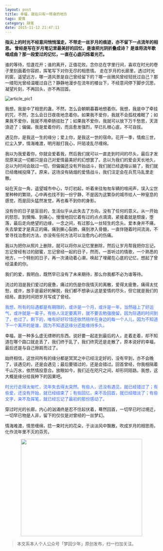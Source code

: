 ```yaml
---
layout: post
title: 幸福，就在只有一转身的地方
tags: 爱情
category: 随笔
date: 2015-11-12 21:47:11
---
```


**指尖上的时光不经意间悄悄溜走，不带走一丝岁月的痕迹，亦不留下一点流年的相思。
曾经是写在岁月笔记里最美好的回忆，是谁把光阴折叠成诗？
是谁将流年歌唱成曲？那一段爱过的记忆，一直在心底闪烁着光芒。**

谁的等待，恰逢花开；谁的离开，正值花败。念你总在字里行间，喜欢在时光的卷子里刻画着你容颜，挥笔写下对你无尽的相思情。
走在岁月的长廊里，透过时光的窗，遥望远方，哪一道风景是自己曾经留下的？哪一丝微风曾经轻抚过自己？那一缕阳光曾经温暖过自己？静静地漫步在流年的楼台下，不经意间停下脚步沉思，凝望片刻，不再回头，亦不再回首。

![article_pic1](http://7xlkoc.com1.z0.glb.clouddn.com/wp-content/uploads/2015/11/2015111214133544.jpg)

我想，我是中了相思的蛊，不然，怎么会朝朝暮暮地想着你。我想，我是中了牵挂的咒，不然，怎么会日日夜夜地念着你。如果我不爱你，我就不会孤枕难眠了；如果我不爱你，我就不用牵肠挂肚了；如果我不爱你，我就可以放下万千愁思，天涯浪迹了；偏偏，我是爱着你的，而且愈发强烈，早已扎根心底，不可自拔。

遇见你，是我这一生的缘分；爱上你，是我这一世的宿命。花开一季，情痴三世，红尘入梦，情海难渡，明月敲打我心，阡陌凌乱尽缠绵。

我以为我爱着你，你就会爱着我，然后我们就可以一直走到时间的尽头，最后才发现原来这一切都只是自己对爱情最美好的幻想罢了。总以为我们的爱会天长地久，总以为时间会敌过一切，但偏偏还没有开始战斗，我们就已经退缩认输了，我们就已经缴械投降了。原来，这场没有硝烟的爱情战斗，我们注定会在兵荒马乱里走散。

站在天台一角，遥望城市中心，华灯初起，听着来往匆匆车辆的喧闹声，误入尘世里种种的繁琐，心中再也找不到一份宁静，不是因为这繁杂的城市给人一种窒息的感觉，而是回头猛然发觉，再也看不到你的身影。

没有你的日子是盲目的，生活似乎从此失去了方向，没有了任何的意义。从一开始的怒怨，到懊悔、到痛心，慢慢地回忆着有过的点点滴滴，紧接着就是颓废，堕落，最后走向绝望的边缘，一念之间，有过那么一丝轻生的念头。爱本身并不痛，失去挚爱才是真正的痛，痛到撕心裂肺，痛到渗入骨髓，一直伴随着时间流淌，不曾寻找治愈的方法，亦没有任何方法可以治愈内心的伤痛。

我以为把你从照片上删除，就可以将你从记忆里删除，然后让岁月帮我把你忘记，忘记曾经有过的甜蜜，忘记曾经一起的日子，然而，一首听过的情歌，一个熟悉的地方，一个特别的日子，再一次涌动着心潮，唤起了埋藏在心底的记忆，想起了曾经温柔的你。

我们的爱，我明白，既然早已没有了未来期待，那么你我都不必为谁等待。

流过的泪是我们爱过的疲惫，痛过的伤是你我情灭的离散，爱得太疲惫，痛得太忧愁，或许，放手是最好的解脱，我们都不想承认这是爱情的尽头，但它就是我们的结局，直到时间把岁月写成了曾经。

<span style="color: #3366ff;">我想，所有的际遇都是有期限的，或许是一个月，或许是一年，当然碰上了好运气，或许就是一辈子。有些人注定要离开，就不要去勉强挽留，因为际遇的时间到了，也过了。剩下的，唯有好好珍惜还依然陪伴在身边的每一个人儿，因为不知道下一个离开的是谁，因为不知道这缘分还能维持多久。</span>

幸福，是一种多么虚无缥缈的东西。说好要一起走到最后的人，走着走着，却不知道在哪个路口就走丢了，我们终于乱了，我们终究还是走散了，原本说好的幸福，最后还是与自己擦肩而过了。

始终相信，这世间所有的缘分都是冥冥之中已经注定好的，没有早到，亦不会晚了，该遇见的，还是会遇见；最后要错过的，还是会错过。回首曾经，你我相隔着千山万水，依然情投意合。放眼如今，我们近在咫尺之间，却形同陌路。我想，这大概是缘分给我种下的因果吧。

<span style="color: #3366ff;">时光行走得太匆忙，流年失去得太突然。有些人，还没有遇见，就已经错过了；有些爱，还没有开始，就已经结束了；有些回忆，来不及回首，就已经暗淡了；有些文字，来不及挥笔，就已经忘记了最初的那份感动了。</span>

穿过时光的长廊，内心的汹涌终是忍不住起伏着，蓦然回首，一切早已时过境迁，一切早已物是人非，留下的仅仅是对曾经的一丝梦幻。

情海难渡，情思缠绵，捻一束时光的花朵，于淡淡风中飘散，吹成岁月的相思雨，化作流年里不灭的芬芳。

<div align="center">
<img src="http://7xlkoc.com1.z0.glb.clouddn.com/qrcodenew.jpg" width="400" height="320" />
</div>

> 本文系本人个人公众号「梦回少年」原创发布，扫一扫加关注。